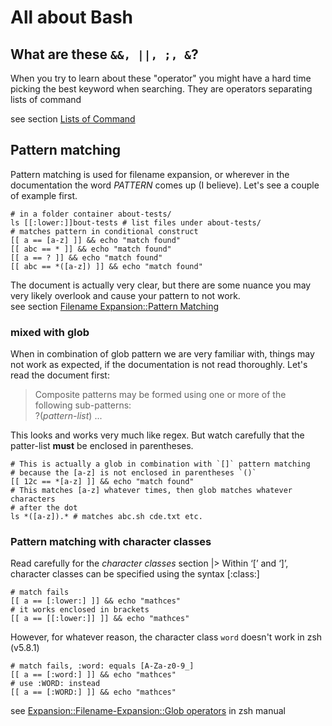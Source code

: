 # All about Bash

## What are these `&&, ||, ;, &`?
When you try to learn about these "operator" you might have a hard time picking the best keyword when searching. They are operators separating lists of command

see section [Lists of Command](https://www.gnu.org/software/bash/manual/html_node/Lists.html)

## Pattern matching
Pattern matching is used for filename expansion, or wherever in the documentation the word *PATTERN* comes up (I believe). Let's see a couple of example first.
```shell
# in a folder container about-tests/
ls [[:lower:]]bout-tests # list files under about-tests/
# matches pattern in conditional construct
[[ a == [a-z] ]] && echo "match found"
[[ abc == * ]] && echo "match found"
[[ a == ? ]] && echo "match found"
[[ abc == *([a-z]) ]] && echo "match found"
```
The document is actually very clear, but there are some nuance you may very likely overlook and cause your pattern to not work.  
see section [Filename Expansion::Pattern Matching](https://www.gnu.org/software/bash/manual/html_node/Pattern-Matching.html)

### mixed with glob
When in combination of glob pattern we are very familiar with, things may not work as expected, if the documentation is not read thoroughly.
Let's read the document first:  
> Composite patterns may be formed using one or more of the following sub-patterns:  
> ?(*pattern-list*) ...  

This looks and works very much like regex. But watch carefully that the patter-list **must** be enclosed in parentheses.
```shell
# This is actually a glob in combination with `[]` pattern matching
# because the [a-z] is not enclosed in parentheses `()`
[[ 12c == *[a-z] ]] && echo "match found"
# This matches [a-z] whatever times, then glob matches whatever characters
# after the dot
ls *([a-z]).* # matches abc.sh cde.txt etc.
```

### Pattern matching with character classes
Read carefully for the *character classes* section
|> Within ‘[’ and ‘]’, character classes can be specified using the syntax [:class:]
```shell
# match fails
[[ a == [:lower:] ]] && echo "mathces"
# it works enclosed in brackets
[[ a == [[:lower:]] ]] && echo "mathces"
```
However, for whatever reason, the character class `word` doesn't work in zsh (v5.8.1)
```shell
# match fails, :word: equals [A-Za-z0-9_]
[[ a == [:word:] ]] && echo "mathces"
# use :WORD: instead
[[ a == [:WORD:] ]] && echo "mathces"
```  
see [Expansion::Filename-Expansion::Glob operators](https://zsh.sourceforge.io/Doc/Release/Expansion.html#Filename-Expansion) in zsh manual
